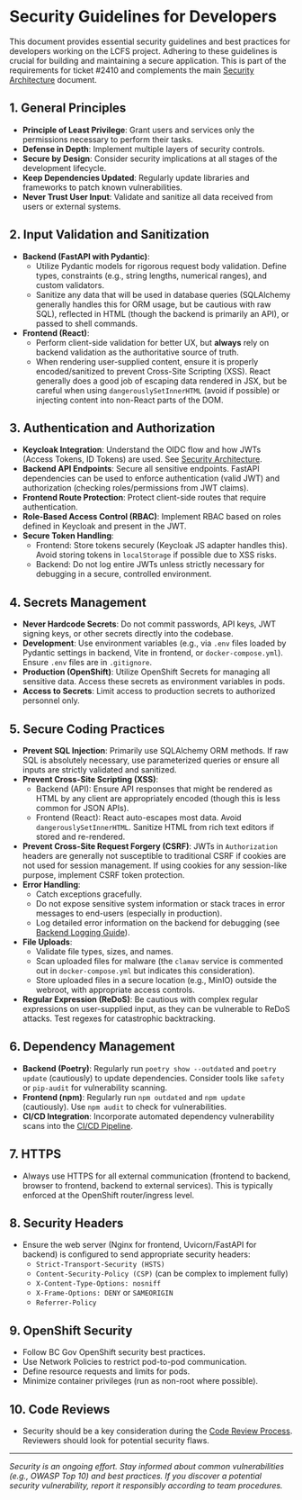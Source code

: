 # Security Guidelines for Developers

This document provides essential security guidelines and best practices for developers working on the LCFS project. Adhering to these guidelines is crucial for building and maintaining a secure application. This is part of the requirements for ticket #2410 and complements the main [Security Architecture](Security-Architecture.md) document.

## 1. General Principles

*   **Principle of Least Privilege**: Grant users and services only the permissions necessary to perform their tasks.
*   **Defense in Depth**: Implement multiple layers of security controls.
*   **Secure by Design**: Consider security implications at all stages of the development lifecycle.
*   **Keep Dependencies Updated**: Regularly update libraries and frameworks to patch known vulnerabilities.
*   **Never Trust User Input**: Validate and sanitize all data received from users or external systems.

## 2. Input Validation and Sanitization

*   **Backend (FastAPI with Pydantic)**:
    *   Utilize Pydantic models for rigorous request body validation. Define types, constraints (e.g., string lengths, numerical ranges), and custom validators.
    *   Sanitize any data that will be used in database queries (SQLAlchemy generally handles this for ORM usage, but be cautious with raw SQL), reflected in HTML (though the backend is primarily an API), or passed to shell commands.
*   **Frontend (React)**:
    *   Perform client-side validation for better UX, but **always** rely on backend validation as the authoritative source of truth.
    *   When rendering user-supplied content, ensure it is properly encoded/sanitized to prevent Cross-Site Scripting (XSS). React generally does a good job of escaping data rendered in JSX, but be careful when using `dangerouslySetInnerHTML` (avoid if possible) or injecting content into non-React parts of the DOM.

## 3. Authentication and Authorization

*   **Keycloak Integration**: Understand the OIDC flow and how JWTs (Access Tokens, ID Tokens) are used. See [Security Architecture](Security-Architecture.md).
*   **Backend API Endpoints**: Secure all sensitive endpoints. FastAPI dependencies can be used to enforce authentication (valid JWT) and authorization (checking roles/permissions from JWT claims).
*   **Frontend Route Protection**: Protect client-side routes that require authentication.
*   **Role-Based Access Control (RBAC)**: Implement RBAC based on roles defined in Keycloak and present in the JWT.
*   **Secure Token Handling**: 
    *   Frontend: Store tokens securely (Keycloak JS adapter handles this). Avoid storing tokens in `localStorage` if possible due to XSS risks.
    *   Backend: Do not log entire JWTs unless strictly necessary for debugging in a secure, controlled environment.

## 4. Secrets Management

*   **Never Hardcode Secrets**: Do not commit passwords, API keys, JWT signing keys, or other secrets directly into the codebase.
*   **Development**: Use environment variables (e.g., via `.env` files loaded by Pydantic settings in backend, Vite in frontend, or `docker-compose.yml`). Ensure `.env` files are in `.gitignore`.
*   **Production (OpenShift)**: Utilize OpenShift Secrets for managing all sensitive data. Access these secrets as environment variables in pods.
*   **Access to Secrets**: Limit access to production secrets to authorized personnel only.

## 5. Secure Coding Practices

*   **Prevent SQL Injection**: Primarily use SQLAlchemy ORM methods. If raw SQL is absolutely necessary, use parameterized queries or ensure all inputs are strictly validated and sanitized.
*   **Prevent Cross-Site Scripting (XSS)**:
    *   Backend (API): Ensure API responses that might be rendered as HTML by any client are appropriately encoded (though this is less common for JSON APIs).
    *   Frontend (React): React auto-escapes most data. Avoid `dangerouslySetInnerHTML`. Sanitize HTML from rich text editors if stored and re-rendered.
*   **Prevent Cross-Site Request Forgery (CSRF)**: JWTs in `Authorization` headers are generally not susceptible to traditional CSRF if cookies are not used for session management. If using cookies for any session-like purpose, implement CSRF token protection.
*   **Error Handling**: 
    *   Catch exceptions gracefully.
    *   Do not expose sensitive system information or stack traces in error messages to end-users (especially in production).
    *   Log detailed error information on the backend for debugging (see [Backend Logging Guide](Backend-Logging-Guide.md)).
*   **File Uploads**:
    *   Validate file types, sizes, and names.
    *   Scan uploaded files for malware (the `clamav` service is commented out in `docker-compose.yml` but indicates this consideration).
    *   Store uploaded files in a secure location (e.g., MinIO) outside the webroot, with appropriate access controls.
*   **Regular Expression (ReDoS)**: Be cautious with complex regular expressions on user-supplied input, as they can be vulnerable to ReDoS attacks. Test regexes for catastrophic backtracking.

## 6. Dependency Management

*   **Backend (Poetry)**: Regularly run `poetry show --outdated` and `poetry update` (cautiously) to update dependencies. Consider tools like `safety` or `pip-audit` for vulnerability scanning.
*   **Frontend (npm)**: Regularly run `npm outdated` and `npm update` (cautiously). Use `npm audit` to check for vulnerabilities.
*   **CI/CD Integration**: Incorporate automated dependency vulnerability scans into the [CI/CD Pipeline](CI-CD-Pipeline.md).

## 7. HTTPS

*   Always use HTTPS for all external communication (frontend to backend, browser to frontend, backend to external services). This is typically enforced at the OpenShift router/ingress level.

## 8. Security Headers

*   Ensure the web server (Nginx for frontend, Uvicorn/FastAPI for backend) is configured to send appropriate security headers:
    *   `Strict-Transport-Security (HSTS)`
    *   `Content-Security-Policy (CSP)` (can be complex to implement fully)
    *   `X-Content-Type-Options: nosniff`
    *   `X-Frame-Options: DENY` or `SAMEORIGIN`
    *   `Referrer-Policy`

## 9. OpenShift Security

*   Follow BC Gov OpenShift security best practices.
*   Use Network Policies to restrict pod-to-pod communication.
*   Define resource requests and limits for pods.
*   Minimize container privileges (run as non-root where possible).

## 10. Code Reviews

*   Security should be a key consideration during the [Code Review Process](Code-Review-Process.md). Reviewers should look for potential security flaws.

---
*Security is an ongoing effort. Stay informed about common vulnerabilities (e.g., OWASP Top 10) and best practices. If you discover a potential security vulnerability, report it responsibly according to team procedures.* 